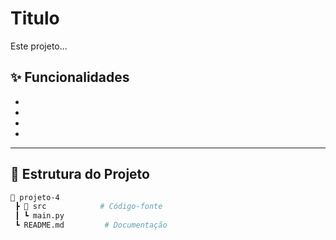 # Titulo

Este projeto...

## ✨ Funcionalidades
- 
- 
- 
- 

---

## 📂 Estrutura do Projeto
```bash
📂 projeto-4
 ┣ 📂 src            # Código-fonte
 ┃ ┗ main.py
 ┗ README.md         # Documentação
